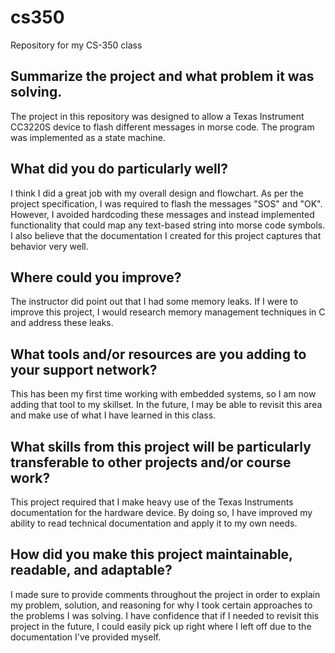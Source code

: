 # cs350
Repository for my CS-350 class 

## Summarize the project and what problem it was solving.
The project in this repository was designed to allow a Texas Instrument CC3220S device to flash different messages in morse code. The program was implemented as a state machine. 

## What did you do particularly well?
I think I did a great job with my overall design and flowchart. As per the project specification, I was required to flash the messages "SOS" and "OK". However, I avoided hardcoding these messages and instead implemented functionality that could map any text-based string into morse code symbols. I also believe that the documentation I created for this project captures that behavior very well.

## Where could you improve?
The instructor did point out that I had some memory leaks. If I were to improve this project, I would research memory management techniques in C and address these leaks. 

## What tools and/or resources are you adding to your support network?
This has been my first time working with embedded systems, so I am now adding that tool to my skillset. In the future, I may be able to revisit this area and make use of what I have learned in this class. 

## What skills from this project will be particularly transferable to other projects and/or course work?
This project required that I make heavy use of the Texas Instruments documentation for the hardware device. By doing so, I have improved my ability to read technical documentation and apply it to my own needs.

## How did you make this project maintainable, readable, and adaptable?
I made sure to provide comments throughout the project in order to explain my problem, solution, and reasoning for why I took certain approaches to the problems I was solving. I have confidence that if I needed to revisit this project in the future, I could easily pick up right where I left off due to the documentation I've provided myself.
